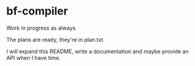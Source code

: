 # bf-compiler
Work in progress as always

The plans are ready, they're in plan.txt.

I will expand this README, write a documentation and maybe provide an API
when I have time.
